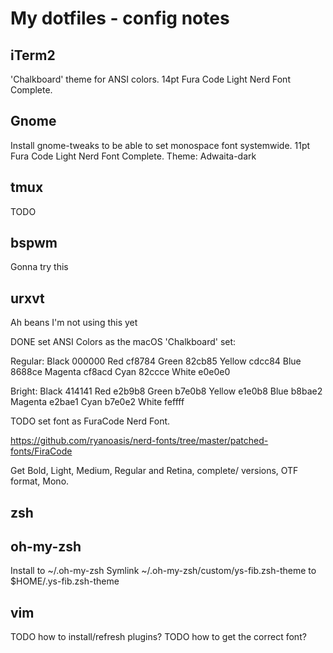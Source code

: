 # My dotfiles - config notes

## iTerm2

'Chalkboard' theme for ANSI colors.
14pt Fura Code Light Nerd Font Complete.

## Gnome

Install gnome-tweaks to be able to set monospace font systemwide.
11pt Fura Code Light Nerd Font Complete.
Theme: Adwaita-dark

## tmux

TODO

## bspwm

Gonna try this

## urxvt

Ah beans I'm not using this yet

DONE set ANSI Colors as the macOS 'Chalkboard' set:

Regular:
Black   000000
Red     cf8784
Green   82cb85
Yellow  cdcc84
Blue    8688ce
Magenta cf8acd
Cyan    82ccce
White   e0e0e0

Bright:
Black   414141
Red     e2b9b8
Green   b7e0b8
Yellow  e1e0b8
Blue    b8bae2
Magenta e2bae1
Cyan    b7e0e2
White   feffff

TODO set font as FuraCode Nerd Font.

https://github.com/ryanoasis/nerd-fonts/tree/master/patched-fonts/FiraCode

Get Bold, Light, Medium, Regular and Retina, complete/ versions, OTF format, Mono.

## zsh



## oh-my-zsh

Install to ~/.oh-my-zsh
Symlink ~/.oh-my-zsh/custom/ys-fib.zsh-theme to $HOME/.ys-fib.zsh-theme


## vim

TODO how to install/refresh plugins?
TODO how to get the correct font?
